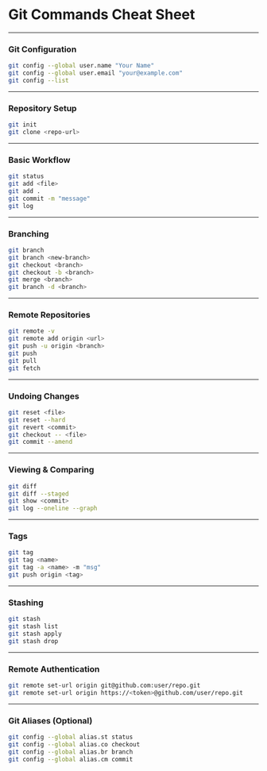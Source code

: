 # Git Commands Cheat Sheet  
---

### Git Configuration
```bash
git config --global user.name "Your Name"
git config --global user.email "your@example.com"
git config --list
```

---

### Repository Setup
```bash
git init
git clone <repo-url>
```

---

### Basic Workflow
```bash
git status
git add <file>
git add .
git commit -m "message"
git log
```

---

### Branching
```bash
git branch
git branch <new-branch>
git checkout <branch>
git checkout -b <branch>
git merge <branch>
git branch -d <branch>
```

---

### Remote Repositories
```bash
git remote -v
git remote add origin <url>
git push -u origin <branch>
git push
git pull
git fetch
```

---

### Undoing Changes
```bash
git reset <file>
git reset --hard
git revert <commit>
git checkout -- <file>
git commit --amend
```

---

### Viewing & Comparing
```bash
git diff
git diff --staged
git show <commit>
git log --oneline --graph
```

---

### Tags
```bash
git tag
git tag <name>
git tag -a <name> -m "msg"
git push origin <tag>
```

---

### Stashing
```bash
git stash
git stash list
git stash apply
git stash drop
```

---

### Remote Authentication
```bash
git remote set-url origin git@github.com:user/repo.git
git remote set-url origin https://<token>@github.com/user/repo.git
```

---

### Git Aliases (Optional)
```bash
git config --global alias.st status
git config --global alias.co checkout
git config --global alias.br branch
git config --global alias.cm commit
```

